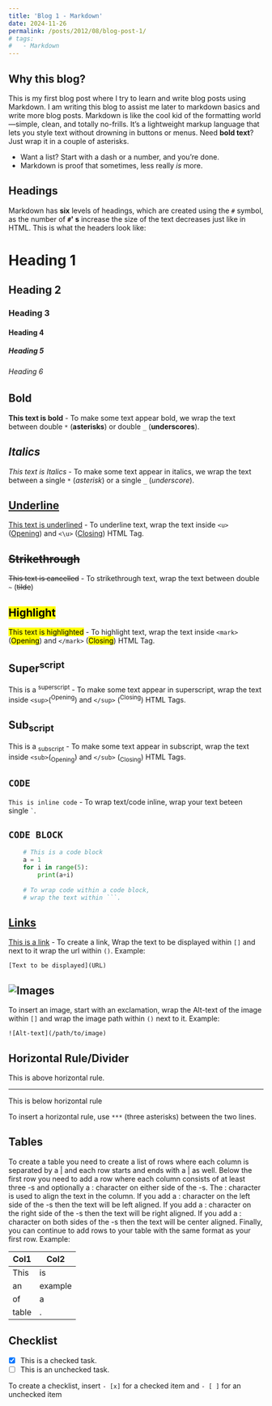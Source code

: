 ```yaml
---
title: 'Blog 1 - Markdown'
date: 2024-11-26
permalink: /posts/2012/08/blog-post-1/
# tags:
#   - Markdown 
---
```


## **Why this blog?**
This is my first blog post where I try to learn and write blog posts using Markdown. I am writing this blog to assist me later to markdown basics and write more blog posts. Markdown is like the cool kid of the formatting world—simple, clean, and totally no-frills. It’s a lightweight markup language that lets you style text without drowning in buttons or menus. 
Need **bold text**? Just wrap it in a couple of asterisks. 

- Want a list? Start with a dash or a number, and you’re done. 
- Markdown is proof that sometimes, less really *is* more.

## **Headings**
Markdown has **six** levels of headings, which are created using the `#` symbol, as the number of **`#`' s** increase the size of the text decreases just like in HTML. This is what the headers look like:


# Heading 1
## Heading 2
### Heading 3
#### Heading 4
##### Heading 5
###### Heading 6


## **Bold**
**This text is bold** - To make some text appear bold, we wrap the text between double
`*` (**asterisks**) or double `_` (**underscores**).

## *Italics*
*This text is Italics* - To make some text appear in italics, we wrap the text between 
a single `*` (*asterisk*) or a single `_` (*underscore*).

## <u>Underline</u>
<u>This text is underlined</u> - To underline text, wrap the text inside `<u>`
(<u>Opening</u>) and `<\u>` (<u>Closing</u>) HTML Tag.  

## ~~Strikethrough~~
~~This text is cancelled~~ - To strikethrough text, wrap the text between 
double `~` (~~tilde~~)

## <mark>Highlight</mark>  
<mark>This text is highlighted</mark> - To highlight text, wrap the text
inside `<mark>` (<mark>Opening</mark>) and `</mark>` (<mark>Closing</mark>) HTML Tag.

## Super<sup>script</sup>
This is a <sup>superscript</sup> - To make some text appear in
superscript, wrap the text inside `<sup>`(<sup>Opening</sup>) and `</sup>` (<sup>Closing</sup>) 
HTML Tags.

## Sub<sub>script</sub>
This is a <sub>subscript</sub> - To make some text appear in
subscript, wrap the text inside `<sub>`(<sub>Opening</sub>) and `</sub>` (<sub>Closing</sub>) 
HTML Tags. 

## `CODE`
`This is inline code` - To wrap text/code inline, wrap your text beteen single `` ` ``. 

## ``` CODE BLOCK ```
```python
    # This is a code block
    a = 1
    for i in range(5):
        print(a+i) 
    
    # To wrap code within a code block, 
    # wrap the text within ```.
``` 
## [Links](https://aanshsamyani.github.io/)
[This is a link](https://aanshsamyani.github.io/) - To create a link, Wrap the text to be displayed within `[]` and next to it wrap the
url within `()`. Example:

`[Text to be displayed](URL)`

## ![Images](/aanshsamyani.github.io\images\Blog1-image.png)

To insert an image, start with an exclamation, wrap the Alt-text of the image within `[]` and wrap the image path within `()` next to it. Example:

`![Alt-text](/path/to/image)`

## Horizontal Rule/Divider

This is above horizontal rule.
***
This is below horizontal rule

To insert a horizontal rule, use `***` (three asterisks) between the two lines.

## Tables

To create a table you need to create a list of rows where each column is separated by a | and each row starts and ends with a | as well. Below the first row you need to add a row where each column consists of at least three -s and optionally a : character on either side of the -s. The : character is used to align the text in the column. If you add a : character on the left side of the -s then the text will be left aligned. If you add a : character on the right side of the -s then the text will be right aligned. If you add a : character on both sides of the -s then the text will be center aligned. Finally, you can continue to add rows to your table with the same format as your first row. Example:

|Col1 |Col2   |
|-----|-------|
|This |is     |
|an   |example|
|of   |a      |
|table|.      |

## Checklist
- [x] This is a checked task.
- [ ] This is an unchecked task.

To create a checklist, insert `- [x]` for a checked item and `- [ ]` for an unchecked item